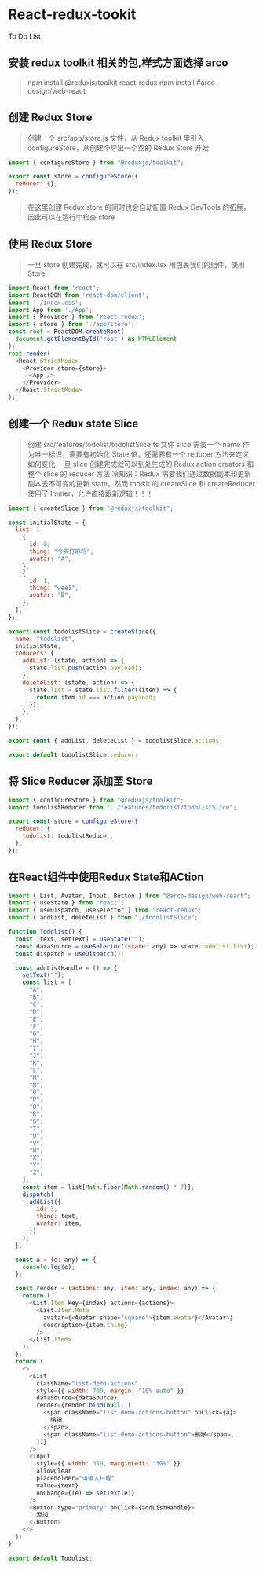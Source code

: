 # React-redux-tookit

To Do List

## 安装 redux toolkit 相关的包,样式方面选择 arco

> npm install @reduxjs/toolkit react-redux
> npm install #arco-design/web-react

## 创建 Redux Store

> 创建一个 src/app/store.js 文件，从 Redux toolkit 里引入 configureStore，从创建个导出一个空的 Redux Store 开始

```js
import { configureStore } from "@reduxjs/toolkit";

export const store = configureStore({
  reducer: {},
});
```

> 在这里创建 Redux store 的同时也会自动配置 Redux DevTools 的拓展，因此可以在运行中检查 store

## 使用 Redux Store

> 一旦 store 创建完成，就可以在 src/index.tsx 用<Provider>包裹我们的组件，使用 Store

```js
import React from 'react';
import ReactDOM from 'react-dom/client';
import './index.css';
import App from './App';
import { Provider } from 'react-redux';
import { store } from './app/store';
const root = ReactDOM.createRoot(
  document.getElementById('root') as HTMLElement
);
root.render(
  <React.StrictMode>
    <Provider store={store}>
      <App />
    </Provider>
  </React.StrictMode>
);
```

## 创建一个 Redux state Slice

> 创建 src/features/todolist/todolistSlice.ts 文件
> slice 需要一个 name 作为唯一标识，需要有初始化 State 值，还需要有一个 reducer 方法来定义如何变化
> 一旦 slice 创建完成就可以到处生成的 Redux action creators 和整个 slice 的 reducer 方法
> 冷知识：Redux 需要我们通过数据副本和更新副本去不可变的更新 state，然而 toolkit 的 createSlice 和 createReducer 使用了 Immer，允许直接跟新逻辑！！！

```js
import { createSlice } from "@reduxjs/toolkit";

const initialState = {
  list: [
    {
      id: 0,
      thing: "今天打麻将",
      avatar: "A",
    },
    {
      id: 1,
      thing: "wee1",
      avatar: "B",
    },
  ],
};

export const todolistSlice = createSlice({
  name: "todolist",
  initialState,
  reducers: {
    addList: (state, action) => {
      state.list.push(action.payload);
    },
    deleteList: (state, action) => {
      state.list = state.list.filter((item) => {
        return item.id === action.payload;
      });
    },
  },
});

export const { addList, deleteList } = todolistSlice.actions;

export default todolistSlice.reducer;
```

## 将 Slice Reducer 添加至 Store

```js
import { configureStore } from "@reduxjs/toolkit";
import todolistReducer from "../features/todolist/todolistSlice";

export const store = configureStore({
  reducer: {
    todolist: todolistReducer,
  },
});
```

## 在React组件中使用Redux State和ACtion

```js
import { List, Avatar, Input, Button } from "@arco-design/web-react";
import { useState } from "react";
import { useDispatch, useSelector } from "react-redux";
import { addList, deleteList } from "./todolistSlice";

function Todolist() {
  const [text, setText] = useState("");
  const dataSource = useSelector((state: any) => state.todolist.list);
  const dispatch = useDispatch();

  const addListHandle = () => {
    setText("");
    const list = [
      "A",
      "B",
      "C",
      "D",
      "E",
      "F",
      "G",
      "H",
      "I",
      "J",
      "K",
      "L",
      "M",
      "N",
      "O",
      "P",
      "Q",
      "R",
      "S",
      "T",
      "U",
      "V",
      "W",
      "X",
      "Y",
      "Z",
    ];
    const item = list[Math.floor(Math.random() * 7)];
    dispatch(
      addList({
        id: 3,
        thing: text,
        avatar: item,
      })
    );
  };

  const a = (e: any) => {
    console.log(e);
  };

  const render = (actions: any, item: any, index: any) => {
    return (
      <List.Item key={index} actions={actions}>
        <List.Item.Meta
          avatar={<Avatar shape="square">{item.avatar}</Avatar>}
          description={item.thing}
        />
      </List.Item>
    );
  };
  return (
    <>
      <List
        className="list-demo-actions"
        style={{ width: 700, margin: "10% auto" }}
        dataSource={dataSource}
        render={render.bind(null, [
          <span className="list-demo-actions-button" onClick={a}>
            编辑
          </span>,
          <span className="list-demo-actions-button">删除</span>,
        ])}
      />
      <Input
        style={{ width: 350, marginLeft: "30%" }}
        allowClear
        placeholder="请输入日程"
        value={text}
        onChange={(e) => setText(e)}
      />
      <Button type="primary" onClick={addListHandle}>
        添加
      </Button>
    </>
  );
}

export default Todolist;


```
